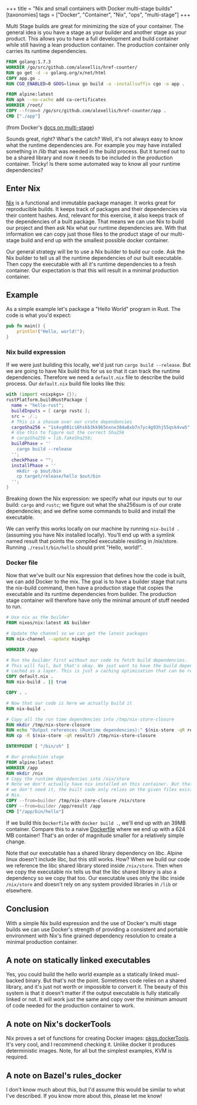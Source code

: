 +++
title = "Nix and small containers with Docker multi-stage builds"
[taxonomies]
tags = ["Docker", "Container", "Nix", "ops", "multi-stage"]
+++

Multi Stage builds are great for minimizing the size of your container. The
general idea is you have a stage as your builder and another stage as your
product. This allows you to have a full development and build container while
still having a lean production container. The production container only carries
its runtime dependencies.

```dockerfile
FROM golang:1.7.3
WORKDIR /go/src/github.com/alexellis/href-counter/
RUN go get -d -v golang.org/x/net/html
COPY app.go .
RUN CGO_ENABLED=0 GOOS=linux go build -a -installsuffix cgo -o app .

FROM alpine:latest
RUN apk --no-cache add ca-certificates
WORKDIR /root/
COPY --from=0 /go/src/github.com/alexellis/href-counter/app .
CMD ["./app"]
```
(from Docker's [docs on multi-stage])

Sounds great, right? What's the catch? Well, it's not always easy to know what the
runtime dependencies are. For example you may have installed something in /lib
that was needed in the build process. But it turned out to be a shared library
and now it needs to be included in the production container. Tricky! Is there
some automated way to know all your runtime dependencies?

## Enter Nix
[Nix] is a functional and immutable package manager. It works great for
reproducible builds. It keeps track of packages and their dependencies via their
content hashes. And, relevant for this exercise, it also keeps track of the
dependencies of a built package. That means we can use Nix to build our project
and then ask Nix what our runtime dependencies are. With that information we can
copy just those files to the product stage of our multi-stage build and end up
with the smallest possible docker container.

Our general strategy will be to use a Nix builder to build our code. Ask the Nix
builder to tell us all the runtime dependencies of our built executable. Then
copy the executable with all it's runtime dependencies to a fresh container. Our
expectation is that this will result in a minimal production container.

## Example

As a simple example let's package a "Hello World" program in Rust. The code is
what you'd expect:

```rust
pub fn main() {
    println!("Hello, world!");
}
```

### Nix build expression

If we were just building this locally, we'd just run `cargo build --release`.
But we are going to have Nix build this for us so that it can track the runtime
dependencies. Therefore we need a `default.nix` file to describe the build
process. Our `default.nix` build file looks like this:

```nix
with (import <nixpkgs> {});
rustPlatform.buildRustPackage {
  name = "hello-rust";
  buildInputs = [ cargo rustc ];
  src = ./.;
  # This is a shasum over our crate dependencies
  cargoSha256 = "1s4vg081ci6hskb3kk965nxnx384w8xb7n7yc4g93hj55qsk4vw5";
  # Use this to figure out the correct Sha256
  # cargoSha256 = lib.fakeSha256;
  buildPhase = ''
    cargo build --release
  '';
  checkPhase = "";
  installPhase = ''
    mkdir -p $out/bin
    cp target/release/hello $out/bin
  '';
}
```

Breaking down the Nix expression: we specify what our inputs our to our
build: `cargo` and `rustc`; we figure out what the sha256sum is of our crate
dependencies; and we define some commands to build and install the executable.

We can verify this works locally on our machine by running `nix-build .`
(assuming you have Nix installed locally). You'll end up with a symlink named
result that points the compiled executable residing in /nix/store. Running
`./result/bin/hello` should print "Hello, world!".

### Docker file

Now that we've built our Nix expression that defines how the code is built, we
can add Docker to the mix. The goal is to have a builder stage that runs the
nix-build command, then have a production stage that copies the executable and
its runtime dependencies from builder. The production stage container will
therefore have only the minimal amount of stuff needed to run.

```Dockerfile
# Use nix as the builder
FROM nixos/nix:latest AS builder

# Update the channel so we can get the latest packages
RUN nix-channel --update nixpkgs

WORKDIR /app

# Run the builder first without our code to fetch build dependencies.
# This will fail, but that's okay. We just want to have the build dependencies
# cached as a layer. This is just a caching optimization that can be removed.
COPY default.nix .
RUN nix-build . || true

COPY . .

# Now that our code is here we actually build it
RUN nix-build .

# Copy all the run time dependencies into /tmp/nix-store-closure
RUN mkdir /tmp/nix-store-closure
RUN echo "Output references (Runtime dependencies):" $(nix-store -qR result/)
RUN cp -R $(nix-store -qR result/) /tmp/nix-store-closure

ENTRYPOINT [ "/bin/sh" ]

# Our production stage
FROM alpine:latest
WORKDIR /app
RUN mkdir /nix
# Copy the runtime dependencies into /nix/store
# Note we don't actually have nix installed on this container. But that's fine,
# we don't need it, the built code only relies on the given files existing, not
# Nix.
COPY --from=builder /tmp/nix-store-closure /nix/store
COPY --from=builder /app/result /app
CMD ["/app/bin/hello"]
```

If we build this `Dockerfile` with `docker build .`, we'll end up with an 39MB
container. Compare this to a naive
[Dockerfile](https://gist.github.com/MarcoPolo/7953f1ca2691405b5b04659027967336)
where we end up with a 624 MB container! That's an order of magnitude smaller
for a relatively simple change.

Note that our executable has a shared library dependency on libc. Alpine
linux doesn't include libc, but this still works. How? When we build our code we
reference the libc shared library stored inside `/nix/store`. Then when we copy
the executable nix tells us that the libc shared library is also a dependency so
we copy that too. Our executable uses only the libc inside `/nix/store` and
doesn't rely on any system provided libraries in `/lib` or elsewhere.

## Conclusion

With a simple Nix build expression and the use of Docker's multi stage builds we
can use Docker's strength of providing a consistent and portable environment
with Nix's fine grained dependency resolution to create a minimal production
container.

## A note on statically linked executables

Yes, you could build the hello world example as a statically linked musl-backed
binary. But that's not the point. Sometimes code relies on a shared library, and
it's just not worth or impossible to convert it. The beauty of this system is
that it doesn't matter if the output executable is fully statically linked or
not. It will work just the same and copy over the minimum amount of code needed
for the production container to work.

## A note on Nix's dockerTools

Nix proves a set of functions for creating Docker images:
[pkgs.dockerTools](https://nixos.org/nixpkgs/manual/#sec-pkgs-dockerTools). It's
very cool, and I recommend checking it. Unlike docker it produces
deterministic images. Note, for all but the simplest examples, KVM is required.

## A note on Bazel's rules_docker

I don't know much about this, but I'd assume this would be similar to what I've
described. If you know more about this, please let me know!

[docs on multi-stage]: https://docs.docker.com/develop/develop-images/multistage-build/
[Nix]: https://nixos.org/